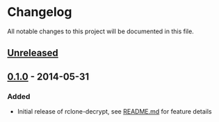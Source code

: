# Changelog

All notable changes to this project will be documented in this file.

## [Unreleased]

## [0.1.0] - 2014-05-31

### Added

- Initial release of rclone-decrypt, see
[README.md](https://github.com/MitchellThompkins/rclone-decrypt/blob/main/README.md)
for feature details

[unreleased]: https://github.com/mitchellthompkins/rclone-decrypt/compare/v0.1.0...HEAD
[0.1.0]: https://github.com/mitchellthompkins/rclone-decrypt/releases/tag/v0.1.0

